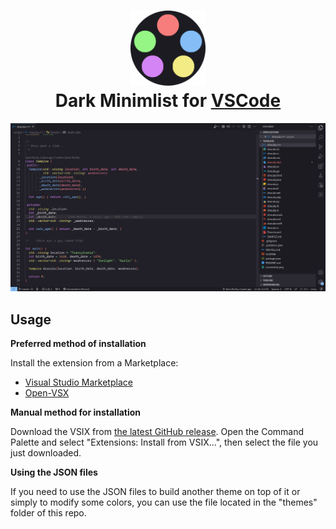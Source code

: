 <h1 align="center">
	<img src="https://raw.githubusercontent.com/LeonN534/Dark-Minimalist-vscode/main/assets/logo/128x128.png" width="120" alt="Logo"/><br/>
	Dark Minimlist for <a href="https://code.visualstudio.com">VSCode</a>
</h1>

<p align="center">
  <img src="https://raw.githubusercontent.com/LeonN534/Dark-Minimalist-vscode/main/assets/preview/preview.png"/>
</p>


## Usage

**Preferred method of installation**

Install the extension from a Marketplace:

- [Visual Studio Marketplace](https://marketplace.visualstudio.com/items?itemName=LeonN534.dark-minimalist-theme)
- [Open-VSX](https://open-vsx.org/extension/LeonN534/dark-minimalist-theme)

**Manual method for installation**

Download the VSIX from
[the latest GitHub release](https://github.com/LeonN534/Dark-Minimalist-vscode/releases/latest).
Open the Command Palette and select "Extensions: Install from VSIX...", then select the file you just downloaded.

**Using the JSON files**

If you need to use the JSON files to build another theme on top of it or simply to modify some colors, you can use the file located in the "themes" folder of this repo.
